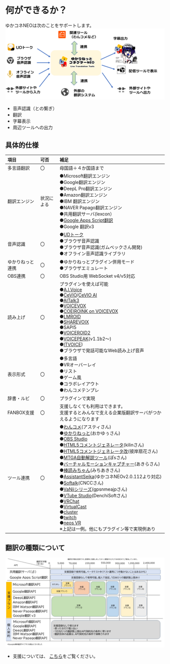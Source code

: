 # 何ができるか？

ゆかコネNEOは次のことをサポートします。
![Image title](images/totalmap.png)

* 音声認識（との繋ぎ）
* 翻訳
* 字幕表示
* 周辺ツールへの出力

## 具体的仕様

|項目|可否|補足|
|:--|:---|:---|
|多言語翻訳|〇|母国語＋４か国語まで|
|翻訳エンジン|状況による|●Microsoft翻訳エンジン<br>●Google翻訳エンジン<br>●DeepL Pro翻訳エンジン<br>●Amazon翻訳エンジン<br>●IBM 翻訳エンジン<br>●NAVER Papago翻訳エンジン<br>●共用翻訳サーバ(lexcon）<br>●[Google Apps Script翻訳](startup/startup_gas.md)<br>●Google 翻訳v3|
|音声認識|〇| ●[UDトーク](https://udtalk.jp/)<br>●ブラウザ音声認識<br>●ブラウザ音声認識(ガムベックさん開発)<br>●オフライン音声認識ライブラリ|
|ゆかりねっと連携|〇|●ゆかりねっとプラグイン併用モード<br>●ブラウザエミュレート|
|OBS連携|〇| OBS Studio用 WebSocket v4/v5対応|
|読み上げ|〇|プラグインを使えば可能<br>●[A.I.Voice](https://aivoice.jp/)<br>●[CeVIO](https://cevio.jp/)/[CeVIO AI](https://cevio.jp/products_cevio_ai/)<br>●[AITalk3](https://www.ai-j.jp/consumer/kantan3/)<br>●[VOICEVOX](https://voicevox.hiroshiba.jp/)<br>●[COEIROINK on VOICEVOX](https://coeiroink.com/)<br>●[LMROID](https://lmroidsoftware.wixsite.com/nhoshio)<br>●[SHAREVOIX](https://www.sharevox.app/)<br>●SAPI5<br>●[VOICEROID2](https://www.ah-soft.net/shopbrand/ct92/)  <br>●[VOICEPEAK](https://www.ah-soft.com/voice/6nare/)(v1.1b2～)<br>●[ITVOICE](https://booth.pm/ja/items/4374126))<br>●ブラウザで発話可能なWeb読み上げ音声|
|表示形式|〇|●多言語<br>●VRオーバーレイ<br>●リスト<br>●ゲーム風<br>●コラボレイアウト<br>●わんコメテンプレ|
|辞書・ルビ|〇|プラグインで実現|
|FANBOX支援|〇|支援しなくても利用はできます。<br>支援するとみんなで支える企業版翻訳サーバがつかえるようになります|
|ツール連携|〇|●[わんコメ](https://onecomme.com/)(アスティさん)<br>●[ゆかりねっと](http://www.okayulu.moe/)(おかゆぅさん)<br>●[OBS Studio](https://obsproject.com/ja/download)<br>●[HTML5コメントジェネレータ](https://seesaawiki.jp/fcg/)(kilinさん)<br>●[HTML5コメントジェネレータ改](http://twinstraycat.kagome-kagome.com/commegene/commentgenerator_kai)(彼岸扇花さん)<br>●[MTGA自動解説ツール](https://github.com/poslogithub/binary-dist/tree/main/mtga-commentary-automation)(ぽsさん)<br>●[バーチャルモーションキャプチャー](https://vmc.info/)(あきらさん)<br>●[棒読みちゃん](https://chi.usamimi.info/Program/Application/BouyomiChan/)(みちあきさん)<br>●[AssistantSeika](https://hgotoh.jp/wiki/doku.php/documents/voiceroid/assistantseika/assistantseika-001a)(ゆかコネNEOv2.0.112より対応)<br>●[Softalk](https://www.vector.co.jp/soft/winnt/art/se412443.html)(CNCCさん)<br>●[VaNiiシリーズ](https://sabowl.sakura.ne.jp/gpsnmeajp/)(gpsnmeajpさん)<br>●[VTube Studio](https://denchisoft.com/)(DenchiSoftさん)<br>●[VRChat](https://hello.vrchat.com/)<br>●[VirtualCast](https://virtualcast.jp/)<br>●[cluster](https://cluster.mu/)<br>●[twitch](https://www.twitch.tv/)<br>●[neos VR](https://neos.com/)<br>※上記は一例。他にもプラグイン等で実現例あり|


## 翻訳の種類について

![翻訳リスト](./support/images/support_countermap.jpg)

* 支援については、 [こちら](support/support_summary.md)をご覧ください。
